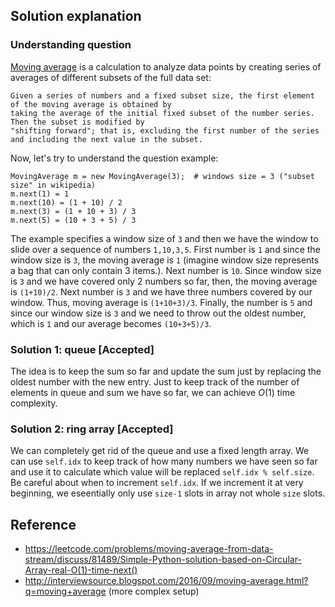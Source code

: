 ## Solution explanation

### Understanding question

[Moving average](https://en.wikipedia.org/wiki/Moving_average) is a calculation to analyze data points by 
creating series of averages of different subsets of the full data set:

    Given a series of numbers and a fixed subset size, the first element of the moving average is obtained by 
    taking the average of the initial fixed subset of the number series. Then the subset is modified by 
    "shifting forward"; that is, excluding the first number of the series and including the next value in the subset.
    
Now, let's try to understand the question example:

```
MovingAverage m = new MovingAverage(3);  # windows size = 3 ("subset size" in wikipedia)
m.next(1) = 1
m.next(10) = (1 + 10) / 2
m.next(3) = (1 + 10 + 3) / 3
m.next(5) = (10 + 3 + 5) / 3
```

The example specifies a window size of `3` and then we have the window to slide over
a sequence of numbers `1,10,3,5`. First number is `1` and since the window size is `3`,
the moving average is `1` (imagine window size represents a bag that can only contain 3 items.).
Next number is `10`. Since window size is `3` and we have covered only 2 numbers so far,
then, the moving average is `(1+10)/2`. Next number is `3` and we have three numbers covered by
our window. Thus, moving average is `(1+10+3)/3`. Finally, the number is `5` and since our window
size is `3` and we need to throw out the oldest number, which is `1` and our average becomes
`(10+3+5)/3`.

### Solution 1: queue [Accepted]

The idea is to keep the sum so far and update the sum just by replacing the oldest number with the new entry.
Just to keep track of the number of elements in queue and sum we have so far, we can achieve $O(1)$ time
complexity.


### Solution 2: ring array [Accepted]

We can completely get rid of the queue and use a fixed length array. We can use `self.idx`
to keep track of how many numbers we have seen so far and use it to calculate
which value will be replaced `self.idx % self.size`. Be careful about when to increment `self.idx`.
If we increment it at very beginning, we eseentially only use `size-1` slots in array not whole
`size` slots.

## Reference
    
- https://leetcode.com/problems/moving-average-from-data-stream/discuss/81489/Simple-Python-solution-based-on-Circular-Array-real-O(1)-time-next()
- http://interviewsource.blogspot.com/2016/09/moving-average.html?q=moving+average (more complex setup)